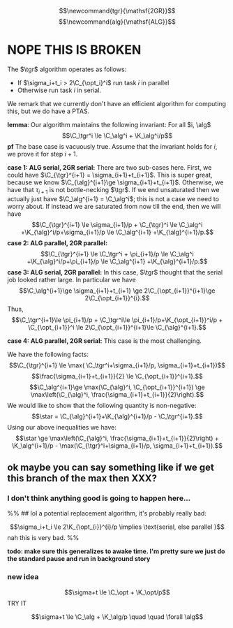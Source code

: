 $$\newcommand{tgr}{\mathsf{2GR}}$$
$$\newcommand{alg}{\mathsf{ALG}}$$
$$\newcommand{\bal}{\mathsf{BAL}}$$
$$\newcommand{\K}{\mathsf{K}}$$
$$\newcommand{\C}{\mathsf{C}}$$
$$\newcommand{\opt}{\mathsf{OPT}}$$

# NOPE THIS IS BROKEN
The $\tgr$ algorithm operates as follows:
- If $\sigma_i+t_i > 2\C_{\opt_i}^i$ run task $i$ in parallel
- Otherwise run task $i$ in serial.

We remark that we currently don't have an efficient algorithm for computing this, but we do have a PTAS. 

**lemma**: 
Our algorithm maintains the following invariant:
For all $i, \alg$
$$\C_\tgr^i \le \C_\alg^i + \K_\alg^i/p$$
**pf**
The base case is vacuously true.
Assume that the invariant holds for $i$, we prove it for step $i+1$.

**case 1: ALG serial, 2GR serial:**
There are two sub-cases here. 
First, we could have $\C_{\tgr}^{i+1} = \sigma_{i+1}+t_{i+1}$.
This is super great, because we know $\C_{\alg}^{i+1}\ge \sigma_{i+1}+t_{i+1}$.
Otherwise, we have that $\tau_{i+1}$ is not bottle-necking $\tgr$.
If we end unsaturated then we actually just have $\C_\alg^{i+1} = \C_\alg^i$;
this is not a case we need to worry about.
If instead we are saturated from now till the end, then we will have 
$$\C_{\tgr}^{i+1} \le \sigma_{i+1}/p + \C_{\tgr}^i \le \C_\alg^i +\K_{\alg}^i/p+\sigma_{i+1}/p \le \C_\alg^{i+1} +\K_{\alg}^{i+1}/p.$$
**case 2: ALG parallel, 2GR parallel:**
$$\C_{\tgr}^{i+1} \le \C_\tgr^i + \pi_{i+1}/p \le \C_\alg^i +\K_{\alg}^i/p+\pi_{i+1}/p \le \C_\alg^{i+1} +\K_{\alg}^{i+1}/p.$$
**case 3: ALG serial, 2GR parallel:**
In this case, $\tgr$  thought that the serial job looked rather large. In particular we have
$$\C_\alg^{i+1}\ge \sigma_{i+1}+t_{i+1} \ge 2\C_{\opt_{i+1}}^{i+1}\ge 2\C_{\opt_{i+1}}^{i}.$$
Thus, 
$$\C_\tgr^{i+1}\le \pi_{i+1}/p + \C_\tgr^i\le \pi_{i+1}/p+\K_{\opt_{i+1}}^i/p + \C_{\opt_{i+1}}^i \le 2\C_{\opt_{i+1}}^{i+1}\le \C_{\alg}^{i+1}.$$

**case 4: ALG parallel, 2GR serial:**
This case is the most challenging. 

We have the following facts:
$$\C_{\tgr}^{i+1} \le \max( \C_\tgr^i+\sigma_{i+1}/p, \sigma_{i+1}+t_{i+1})$$
$$\frac{\sigma_{i+1}+t_{i+1}}{2} \le \C_{\opt_{i+1}}^{i+1}.$$
$$\C_\alg^{i+1}\ge \max(\C_{\alg}^i, \C_{\opt_{i+1}}^{i+1}) \ge \max\left(\C_{\alg}^i, \frac{\sigma_{i+1}+t_{i+1}}{2}\right).$$
We would like to show that the following quantity is non-negative:
$$\star = \C_{\alg}^{i+1}+\K_{\alg}^{i+1}/p - \C_\tgr^{i+1}.$$
Using our above inequalities we have:
$$\star \ge \max\left(\C_{\alg}^i, \frac{\sigma_{i+1}+t_{i+1}}{2}\right) + \K_\alg^{i+1}/p - \max(\C_{\tgr}^i+\sigma_{i+1}/p, \sigma_{i+1}+t_{i+1}).$$

## ok maybe you can say something like if we get this branch of the max then XXX?

### I don't think anything good is going to happen here...


%% ## lol a potential replacement algorithm, it's probably really bad:

$$\sigma_i+t_i \le 2\K_{\opt_{i}}^{i}/p \implies \text{serial, else parallel }$$
nah this is very bad.  %%


**todo: make sure this generalizes to awake time. I'm pretty sure we just do the standard pause and run in background story** 



### new idea
$$\sigma+t \le \C_\opt + \K_\opt/p$$
TRY IT

$$\sigma+t \le \C_\alg + \K_\alg/p \quad \quad \forall \alg$$
